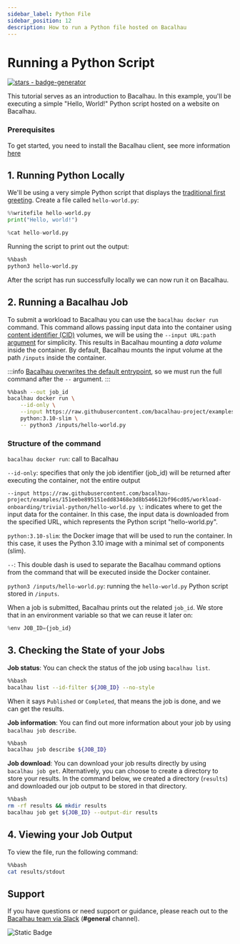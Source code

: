 ```yaml
---
sidebar_label: Python File
sidebar_position: 12
description: How to run a Python file hosted on Bacalhau
---
```


# Running a Python Script

[![stars - badge-generator](https://img.shields.io/github/stars/bacalhau-project/bacalhau?style=social)](https://github.com/bacalhau-project/bacalhau)

This tutorial serves as an introduction to Bacalhau. In this example, you'll be executing a simple "Hello, World!" Python script hosted on a website on Bacalhau.

### Prerequisites

To get started, you need to install the Bacalhau client, see more information [here](../../../getting-started/installation.md)

## 1. Running Python Locally

We'll be using a very simple Python script that displays the [traditional first greeting](https://en.wikipedia.org/wiki/%22Hello,\_World!%22\_program). Create a file called `hello-world.py`:

```python
%%writefile hello-world.py
print("Hello, world!")
```

```python
%cat hello-world.py
```

Running the script to print out the output:

```bash
%%bash
python3 hello-world.py
```

After the script has run successfully locally we can now run it on Bacalhau.

## 2. Running a Bacalhau Job

To submit a workload to Bacalhau you can use the `bacalhau docker run` command. This command allows passing input data into the container using [content identifier (CID)](https://github.com/multiformats/cid) volumes, we will be using the `--input URL:path` [argument](../trivial-python/broken-reference/) for simplicity. This results in Bacalhau mounting a _data volume_ inside the container. By default, Bacalhau mounts the input volume at the path `/inputs` inside the container.

:::info [Bacalhau overwrites the default entrypoint](https://github.com/filecoin-project/bacalhau/blob/v0.2.3/cmd/bacalhau/docker\_run.go#L64), so we must run the full command after the `--` argument. :::

```bash
%%bash --out job_id
bacalhau docker run \
    --id-only \
    --input https://raw.githubusercontent.com/bacalhau-project/examples/151eebe895151edd83468e3d8b546612bf96cd05/workload-onboarding/trivial-python/hello-world.py \
    python:3.10-slim \
    -- python3 /inputs/hello-world.py
```

### Structure of the command

`bacalhau docker run`: call to Bacalhau

`--id-only`: specifies that only the job identifier (job\_id) will be returned after executing the container, not the entire output

`--input https://raw.githubusercontent.com/bacalhau-project/examples/151eebe895151edd83468e3d8b546612bf96cd05/workload-onboarding/trivial-python/hello-world.py \`: indicates where to get the input data for the container. In this case, the input data is downloaded from the specified URL, which represents the Python script "hello-world.py".

`python:3.10-slim`: the Docker image that will be used to run the container. In this case, it uses the Python 3.10 image with a minimal set of components (slim).

`--`: This double dash is used to separate the Bacalhau command options from the command that will be executed inside the Docker container.

`python3 /inputs/hello-world.py`: running the `hello-world.py` Python script stored in `/inputs`.

When a job is submitted, Bacalhau prints out the related `job_id`. We store that in an environment variable so that we can reuse it later on:

```python
%env JOB_ID={job_id}
```

## 3. Checking the State of your Jobs

**Job status**: You can check the status of the job using `bacalhau list`.

```bash
%%bash
bacalhau list --id-filter ${JOB_ID} --no-style
```

When it says `Published` or `Completed`, that means the job is done, and we can get the results.

**Job information**: You can find out more information about your job by using `bacalhau job describe`.

```bash
%%bash
bacalhau job describe ${JOB_ID}
```

**Job download**: You can download your job results directly by using `bacalhau job get`. Alternatively, you can choose to create a directory to store your results. In the command below, we created a directory (`results`) and downloaded our job output to be stored in that directory.

```bash
%%bash
rm -rf results && mkdir results
bacalhau job get ${JOB_ID} --output-dir results
```

## 4. Viewing your Job Output

To view the file, run the following command:

```bash
%%bash
cat results/stdout
```

## Support

If you have questions or need support or guidance, please reach out to the [Bacalhau team via Slack](https://bacalhauproject.slack.com/ssb/redirect) (**#general** channel).

![Static Badge](https://img.shields.io/badge/Test-Pass-green)